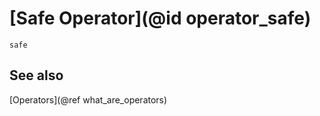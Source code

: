 # [Safe Operator](@id operator_safe)

```@docs
safe
```

## See also

[Operators](@ref what_are_operators)

